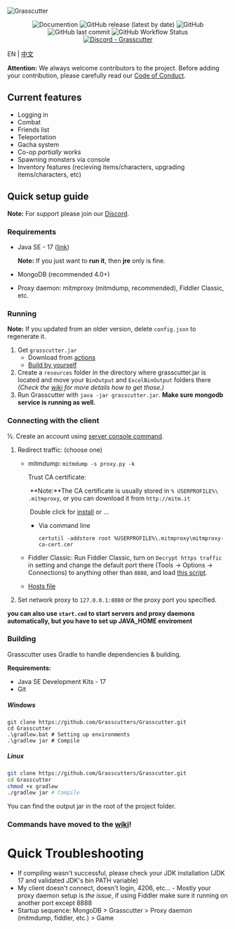 ![Grasscutter](https://socialify.git.ci/Grasscutters/Grasscutter/image?description=1&forks=1&issues=1&language=1&logo=https%3A%2F%2Fs2.loli.net%2F2022%2F04%2F25%2FxOiJn7lCdcT5Mw1.png&name=1&owner=1&pulls=1&stargazers=1&theme=Light)
<div align="center"><img alt="Documention" src="https://img.shields.io/badge/Wiki-Grasscutter-blue?style=for-the-badge&link=https://github.com/Grasscutters/Grasscutter/wiki&link=https://github.com/Grasscutters/Grasscutter/wiki"> <img alt="GitHub release (latest by date)" src="https://img.shields.io/github/v/release/Grasscutters/Grasscutter?logo=java&style=for-the-badge"> <img alt="GitHub" src="https://img.shields.io/github/license/Grasscutters/Grasscutter?style=for-the-badge"> <img alt="GitHub last commit" src="https://img.shields.io/github/last-commit/Grasscutters/Grasscutter?style=for-the-badge"> <img alt="GitHub Workflow Status" src="https://img.shields.io/github/workflow/status/Grasscutters/Grasscutter/Build?logo=github&style=for-the-badge"></div>

<div align="center"><a href="https://discord.gg/T5vZU6UyeG"><img alt="Discord - Grasscutter" src="https://img.shields.io/discord/965284035985305680?label=Discord&logo=discord&style=for-the-badge"></a></div>

EN | [中文](README_zh-CN.md)

**Attention:** We always welcome contributors to the project. Before adding your contribution, please carefully read our [Code of Conduct](https://github.com/Grasscutters/Grasscutter/blob/stable/CONTRIBUTING.md).

## Current features

* Logging in
* Combat
* Friends list
* Teleportation
* Gacha system
* Co-op *partially* works
* Spawning monsters via console
* Inventory features (recieving items/characters, upgrading items/characters, etc)

## Quick setup guide

**Note:** For support please join our [Discord](https://discord.gg/T5vZU6UyeG).

### Requirements

* Java SE - 17 ([link](https://www.oracle.com/java/technologies/javase/jdk17-archive-downloads.html))

  **Note:** If you just want to **run it**, then **jre** only is fine.

* MongoDB (recommended 4.0+)

* Proxy daemon: mitmproxy (mitmdump, recommended), Fiddler Classic, etc.

### Running

**Note:** If you updated from an older version, delete `config.json` to regenerate it.

1. Get `grasscutter.jar`
   - Download from [actions](https://github.com/Grasscutters/Grasscutter/suites/6866515157/artifacts/265479850)
   - [Build by yourself](#Building)
2. Create a `resources` folder in the directory where grasscutter.jar is located and move your `BinOutput` and `ExcelBinOutput` folders there *(Check the [wiki](https://github.com/Grasscutters/Grasscutter/wiki) for more details how to get those.)*
3. Run Grasscutter with `java -jar grasscutter.jar`. **Make sure mongodb service is running as well.**

### Connecting with the client

½. Create an account using [server console command](#Commands).

1. Redirect traffic: (choose one)
    - mitmdump: `mitmdump -s proxy.py -k`
    
      Trust CA certificate:
    
      ​	**Note:**The CA certificate is usually stored in `% USERPROFILE%\ .mitmproxy`, or you can download it from `http://mitm.it`
    
      ​	Double click for [install](https://docs.microsoft.com/en-us/skype-sdk/sdn/articles/installing-the-trusted-root-certificate#installing-a-trusted-root-certificate) or ...
    
      - Via command line
    
        ```shell
        certutil -addstore root %USERPROFILE%\.mitmproxy\mitmproxy-ca-cert.cer
        ```
    
    - Fiddler Classic: Run Fiddler Classic, turn on `Decrypt https traffic` in setting and change the default port there (Tools -> Options -> Connections) to anything other than `8888`, and load [this script](https://github.lunatic.moe/fiddlerscript).
      
    - [Hosts file](https://github.com/Melledy/Grasscutter/wiki/Running#traffic-route-map)
    
2. Set network proxy to `127.0.0.1:8080` or the proxy port you specified.

**you can also use `start.cmd` to start servers and proxy daemons automatically, but you have to set up JAVA_HOME enviroment**

### Building

Grasscutter uses Gradle to handle dependencies & building.

**Requirements:**

- Java SE Development Kits - 17
- Git

##### Windows

```shell
git clone https://github.com/Grasscutters/Grasscutter.git
cd Grasscutter
.\gradlew.bat # Setting up environments
.\gradlew jar # Compile
```

##### Linux

```bash
git clone https://github.com/Grasscutters/Grasscutter.git
cd Grasscutter
chmod +x gradlew
./gradlew jar # Compile
```

You can find the output jar in the root of the project folder.

### Commands have moved to the [wiki](https://github.com/Grasscutters/Grasscutter/wiki/Commands)!
 
# Quick Troubleshooting

* If compiling wasn't successful, please check your JDK installation (JDK 17 and validated JDK's bin PATH variable)
* My client doesn't connect, doesn't login, 4206, etc... - Mostly your proxy daemon setup is *the issue*, if using
  Fiddler make sure it running on another port except 8888
* Startup sequence: MongoDB > Grasscutter > Proxy daemon (mitmdump, fiddler, etc.) > Game
